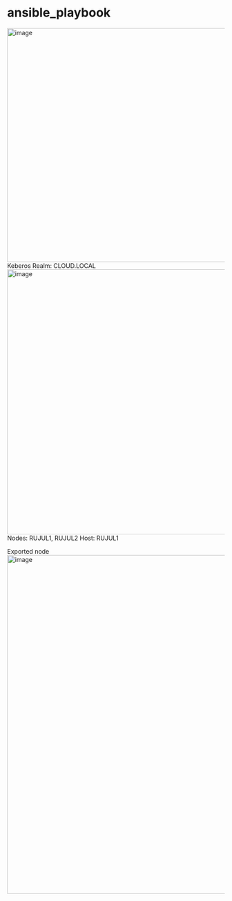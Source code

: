 # ansible_playbook

<img width="542" alt="image" src="https://github.com/rujulsrivastava/ansible_playbook/assets/71875214/6b804e28-59f5-44e3-8f9f-7b5bdac905b2">
Keberos Realm: CLOUD.LOCAL
<img width="614" alt="image" src="https://github.com/rujulsrivastava/ansible_playbook/assets/71875214/6271fd17-7dc9-449a-ace3-5afcc167592a">
Nodes: RUJUL1, RUJUL2
Host: RUJUL1

Exported node
<img width="785" alt="image" src="https://github.com/rujulsrivastava/ansible_playbook/assets/71875214/161daab8-0bae-40c2-bb2e-5d90bb3c8e7e">
